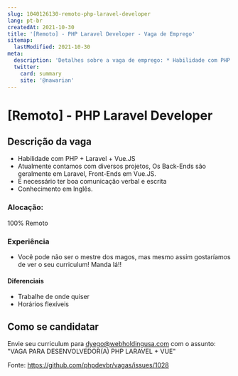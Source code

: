 ```yaml
---
slug: 1040126130-remoto-php-laravel-developer
lang: pt-br
createdAt: 2021-10-30
title: '[Remoto] - PHP Laravel Developer - Vaga de Emprego'
sitemap:
  lastModified: 2021-10-30
meta:
  description: 'Detalhes sobre a vaga de emprego: * Habilidade com PHP + Laravel + Vue.JS * Atualmente contamos com diversos projetos, Os Back-Ends são geralmente em Laravel, Front-Ends em Vue.JS. * É necessário ter boa comunicação verbal e escrita * Conhecimento em Inglês.'
  twitter:
    card: summary
    site: '@nawarian'
---
```


# [Remoto] - PHP Laravel Developer

## Descrição da vaga
* Habilidade com PHP + Laravel + Vue.JS
* Atualmente contamos com diversos projetos, Os Back-Ends são geralmente em Laravel, Front-Ends em Vue.JS.
* É necessário ter boa comunicação verbal e escrita
* Conhecimento em Inglês.

### Alocação:
100% Remoto

### Experiência
* Você pode não ser o mestre dos magos, mas mesmo assim gostaríamos de ver o seu curriculum! Manda lá!!

#### Diferenciais
* Trabalhe de onde quiser
* Horários flexíveis

## Como se candidatar
Envie seu curriculum para dyego@webholdingusa.com com o assunto: "VAGA PARA DESENVOLVEDOR(A) PHP LARAVEL + VUE" 


Fonte: https://github.com/phpdevbr/vagas/issues/1028
